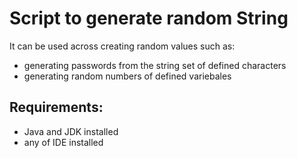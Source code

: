 # Script to generate random String
It can be used across creating random values such as:
- generating passwords from the string set of defined characters
- generating random numbers of defined variebales

## Requirements:
- Java and JDK installed
- any of IDE installed 
